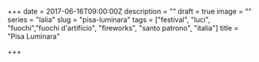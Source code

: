 +++
date = 2017-06-16T09:00:00Z
description = ""
draft = true
image = ""
series = "Ialia"
slug = "pisa-luminara"
tags = ["festival", "luci", "fuochi","fuochi d'artificio", "fireworks", "santo patrono", "italia"]
title = "Pisa Luminara"

+++

